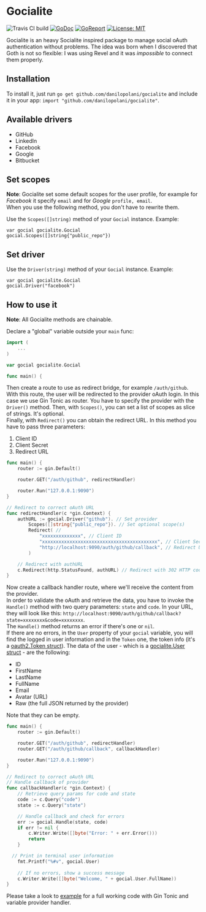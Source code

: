 # Gocialite
![Travis CI build](https://api.travis-ci.org/danilopolani/gocialite.svg?branch=master)
[![GoDoc](https://godoc.org/github.com/danilopolani/gocialite?status.svg)](https://godoc.org/github.com/danilopolani/gocialite)
[![GoReport](https://goreportcard.com/badge/github.com/danilopolani/gocialite)](https://goreportcard.com/report/github.com/danilopolani/gocialite)
[![License: MIT](https://img.shields.io/badge/License-MIT-blue.svg)](https://opensource.org/licenses/MIT)

Gocialite is an heavy Socialite inspired package to manage social oAuth authentication without problems.
The idea was born when I discovered that Goth is not so flexible: I was using Revel and it was *impossible* to connect them properly.

## Installation

To install it, just run `go get github.com/danilopolani/gocialite` and include it in your app: `import "github.com/danilopolani/gocialite"`.

## Available drivers

- GitHub
- LinkedIn
- Facebook
- Google
- Bitbucket

## Set scopes

**Note**: Gocialite set some default scopes for the user profile, for example for *Facebook* it specify `email` and for *Google* `profile, email`.  
When you use the following method, you don't have to rewrite them. 

Use the `Scopes([]string)` method of your `Gocial` instance. Example:

```
var gocial gocialite.Gocial
gocial.Scopes([]string{"public_repo"})
```

## Set driver

Use the `Driver(string)` method of your `Gocial` instance. Example:

```
var gocial gocialite.Gocial
gocial.Driver("facebook")
```

## How to use it

**Note**: All Gocialite methods are chainable.

Declare a "global" variable outside your `main` func:

```go
import (
	...
)

var gocial gocialite.Gocial

func main() {
```

Then create a route to use as redirect bridge, for example `/auth/github`. With this route, the user will be redirected to the provider oAuth login. In this case we use Gin Tonic as router. You have to specify the provider with the `Driver()` method.
Then, with `Scopes()`, you can set a list of scopes as slice of strings. It's optional.  
Finally, with `Redirect()` you can obtain the redirect URL. In this method you have to pass three parameters:

1. Client ID
1. Client Secret
1. Redirect URL

```go
func main() {
	router := gin.Default()

	router.GET("/auth/github", redirectHandler)

	router.Run("127.0.0.1:9090")
}

// Redirect to correct oAuth URL
func redirectHandler(c *gin.Context) {
	authURL := gocial.Driver("github"). // Set provider
		Scopes([]string{"public_repo"}). // Set optional scope(s)
		Redirect( // 
			"xxxxxxxxxxxxxx", // Client ID
			"xxxxxxxxxxxxxxxxxxxxxxxxxxxxxxxxxxxxxxxxxx", // Client Secret
			"http://localhost:9090/auth/github/callback", // Redirect URL
		)

	// Redirect with authURL
	c.Redirect(http.StatusFound, authURL) // Redirect with 302 HTTP code
}
```

Now create a callback handler route, where we'll receive the content from the provider.  
In order to validate the oAuth and retrieve the data, you have to invoke the `Handle()` method with two query parameters: `state` and `code`. In your URL, they will look like this: `http://localhost:9090/auth/github/callback?state=xxxxxxxx&code=xxxxxxxx`.  
The `Handle()` method returns an error if there's one or `nil`.  
If there are no errors, in the `User` property of your `gocial` variable, you will find the logged in user information and in the `Token` one, the token info (it's a [oauth2.Token struct](https://godoc.org/golang.org/x/oauth2#Token)). The data of the user - which is a [gocialite.User struct](https://github.com/danilopolani/gocialite/blob/master/structs/user.go) - are the following:

- ID
- FirstName
- LastName
- FullName
- Email
- Avatar (URL)
- Raw (the full JSON returned by the provider)

Note that they can be empty.

```go
func main() {
	router := gin.Default()

	router.GET("/auth/github", redirectHandler)
	router.GET("/auth/github/callback", callbackHandler)

	router.Run("127.0.0.1:9090")
}

// Redirect to correct oAuth URL
// Handle callback of provider
func callbackHandler(c *gin.Context) {
	// Retrieve query params for code and state
	code := c.Query("code")
	state := c.Query("state")

	// Handle callback and check for errors
	err := gocial.Handle(state, code)
	if err != nil {
		c.Writer.Write([]byte("Error: " + err.Error()))
		return
	}

  // Print in terminal user information
	fmt.Printf("%#v", gocial.User)
 
	// If no errors, show a success message
	c.Writer.Write([]byte("Welcome, " + gocial.User.FullName))
}
```

Please take a look to [example](https://github.com/danilopolani/gocialite/wiki/Example) for a full working code with Gin Tonic and variable provider handler.
